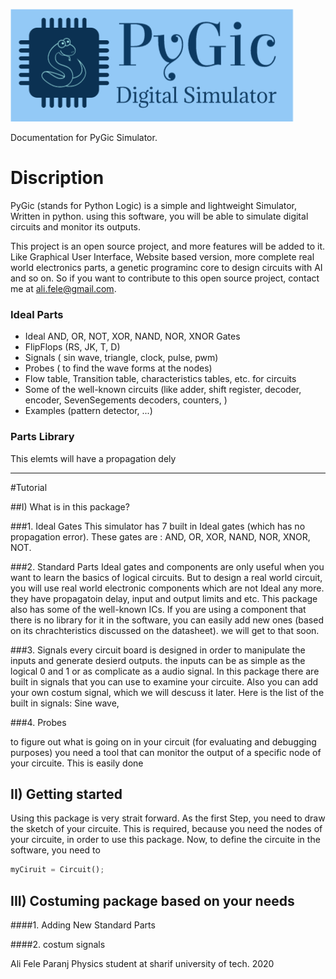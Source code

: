 ![](https://github.com/alifele/Python/raw/master/PyGic/logo.png) 


Documentation for PyGic Simulator.


# Discription
PyGic (stands for Python Logic) is a simple and lightweight Simulator, Written in python. using this software, you will be able to simulate digital circuits and  monitor its outputs.


This project is an open source project, and more features will be added to it. Like Graphical User Interface, Website based version, more complete real world electronics parts, a genetic programinc core to design circuits with AI and so on. So if you want to contribute to this open source project, contact me at ali.fele@gmail.com.


### Ideal Parts
* Ideal AND, OR, NOT, XOR, NAND, NOR, XNOR Gates
* FlipFlops (RS, JK, T, D)
* Signals ( sin wave, triangle, clock, pulse, pwm) 
* Probes ( to find the wave forms at the nodes)
* Flow table, Transition table, characteristics tables, etc. for circuits
* Some of the well-known circuits (like adder, shift register, decoder, encoder, SevenSegements decoders, counters, )
* Examples (pattern detector, ...)


### Parts Library
This elemts will have a propagation dely




***
#Tutorial 

##I) What is in this package?

###1. Ideal Gates
This simulator has 7 built in Ideal gates (which has no propagation error).
These gates are : AND, OR, XOR, NAND, NOR, XNOR, NOT.

###2. Standard Parts
Ideal gates and components are only useful when you want to learn the basics of logical circuits. But to design a real world circuit, you will use real world electronic components which are not Ideal any more. they have propagatoin delay, input and output limits and etc.
This package also has some of the well-known ICs. If you are using a component that there is no library for it in the software, you can easily add new ones (based on its chrachteristics discussed on the datasheet). we will get to that soon.

###3. Signals
every circuit board is designed in order to manipulate the inputs and generate desierd outputs. the inputs can be as simple as the logical 0 and 1 or as complicate as a audio signal. In this package there are built in signals that you can use to examine your circuite. Also you can add your own costum signal, which we will descuss it later.
Here is the list of the built in signals:
Sine wave, 

###4. Probes

to figure out what is going on in your circuit (for evaluating and debugging purposes) you need a tool that can monitor the output of a specific node of your circuite. This is easily done 
			
			
			
## II) Getting started


Using this package is very strait forward. As the first Step, you need to draw the sketch of your circuite. This is required, because you need the nodes of your circuite, in order to use this package.
Now, to define the circuite in the software, you need to 
```python
myCiruit = Circuit();
```





## III) Costuming package based on your needs



####1. Adding New Standard Parts

####2. costum signals 


Ali Fele Paranj
Physics student at sharif university of tech.
2020